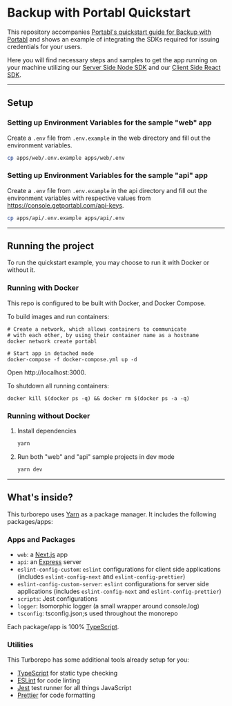 # Backup with Portabl Quickstart

This repository accompanies [Portabl's quickstart guide for Backup with Portabl](https://portabl.redoc.ly/docs/quickstart/backup) and shows an example of integrating the SDKs required for issuing credentials for your users.

Here you will find necessary steps and samples to get the app running on your machine utilizing our [Server Side Node SDK](https://docs.getportabl.com/docs/sdk/server-side-sdks/node/) and our [Client Side React SDK](https://docs.getportabl.com/docs/sdk/client-side-sdks/backup/react/).

---

## Setup

### Setting up Environment Variables for the sample **"web"** app

Create a `.env` file from `.env.example` in the web directory and fill out the environment variables.

```bash
cp apps/web/.env.example apps/web/.env

```

### Setting up Environment Variables for the sample **"api"** app

Create a `.env` file from `.env.example` in the api directory and fill out the environment variables with respective values from https://console.getportabl.com/api-keys.

```bash
cp apps/api/.env.example apps/api/.env

```

---

## Running the project

To run the quickstart example, you may choose to run it with Docker or without it.

### Running with Docker

This repo is configured to be built with Docker, and Docker Compose.

To build images and run containers:

```
# Create a network, which allows containers to communicate
# with each other, by using their container name as a hostname
docker network create portabl

# Start app in detached mode
docker-compose -f docker-compose.yml up -d
```

Open http://localhost:3000.

To shutdown all running containers:

```
docker kill $(docker ps -q) && docker rm $(docker ps -a -q)
```

### Running without Docker

1. Install dependencies

   ```bash
   yarn
   ```

2. Run both "web" and "api" sample projects in dev mode

   ```bash
   yarn dev
   ```

---

## What's inside?

This turborepo uses [Yarn](https://classic.yarnpkg.com/lang/en/) as a package manager. It includes the following packages/apps:

### Apps and Packages

- `web`: a [Next.js](https://nextjs.org) app
- `api`: an [Express](https://expressjs.com/) server
- `eslint-config-custom`: `eslint` configurations for client side applications (includes `eslint-config-next` and `eslint-config-prettier`)
- `eslint-config-custom-server`: `eslint` configurations for server side applications (includes `eslint-config-next` and `eslint-config-prettier`)
- `scripts`: Jest configurations
- `logger`: Isomorphic logger (a small wrapper around console.log)
- `tsconfig`: tsconfig.json;s used throughout the monorepo

Each package/app is 100% [TypeScript](https://www.typescriptlang.org/).

### Utilities

This Turborepo has some additional tools already setup for you:

- [TypeScript](https://www.typescriptlang.org/) for static type checking
- [ESLint](https://eslint.org/) for code linting
- [Jest](https://jestjs.io) test runner for all things JavaScript
- [Prettier](https://prettier.io) for code formatting
